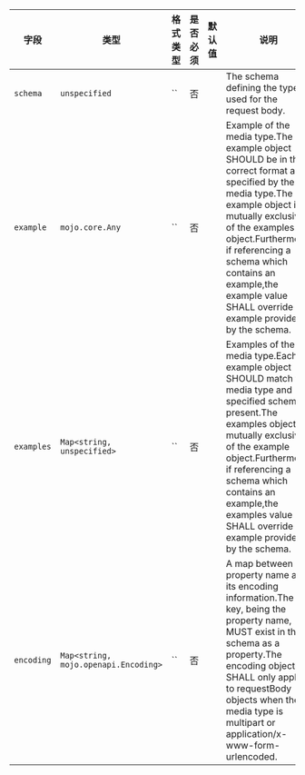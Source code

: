 | 字段 | 类型 | 格式类型 | 是否必须 | 默认值 | 说明 |
|---|---|---|---|---|---|
| `schema` | `unspecified` | `` | 否 |  | The schema defining the type used for the request body. |
| `example` | `mojo.core.Any` | `` | 否 |  | Example of the media type.The example object SHOULD be in the correct format as specified by the media type.The example object is mutually exclusive of the examples object.Furthermore, if referencing a schema which contains an example,the example value SHALL override the example provided by the schema. |
| `examples` | `Map<string, unspecified>` | `` | 否 |  | Examples of the media type.Each example object SHOULD match the media type and specified schema if present.The examples object is mutually exclusive of the example object.Furthermore, if referencing a schema which contains an example,the examples value SHALL override the example provided by the schema. |
| `encoding` | `Map<string, mojo.openapi.Encoding>` | `` | 否 |  | A map between a property name and its encoding information.The key, being the property name, MUST exist in the schema as a property.The encoding object SHALL only apply to requestBody objects when the media type is multipart or application/x-www-form-urlencoded. |
